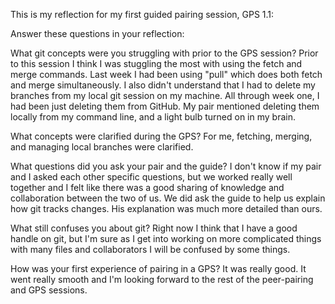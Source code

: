 This is my reflection for my first guided pairing session, GPS 1.1:

Answer these questions in your reflection:

What git concepts were you struggling with prior to the GPS session?
Prior to this session I think I was stuggling the most with using the fetch and merge commands. Last week I had been using "pull" which does both fetch and merge simultaneously.  I also didn't understand that I had to delete my branches from my local git session on my machine.  All through week one, I had been just deleting them from GitHub.  My pair mentioned deleting them locally from my command line, and a light bulb turned on in my brain.

What concepts were clarified during the GPS?
For me, fetching, merging, and managing local branches were clarified.

What questions did you ask your pair and the guide?
I don't know if my pair and I asked each other specific questions, but we worked really well together and I felt like there was a good sharing of knowledge and collaboration between the two of us.  We did ask the guide to help us explain how git tracks changes.  His explanation was much more detailed than ours.

What still confuses you about git?
Right now I think that I have a good handle on git, but I'm sure as I get into working on more complicated things with many files and collaborators I will be confused by some things.

How was your first experience of pairing in a GPS?
It was really good.  It went really smooth and I'm looking forward to the rest of the peer-pairing and GPS sessions.
